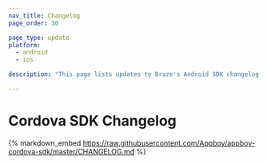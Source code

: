 ```yaml
---
nav_title: Changelog
page_order: 30

page_type: update
platform:
  - android
  - ios

description: "This page lists updates to Braze's Android SDK changelog."

---
```


# Cordova SDK Changelog

{% markdown_embed https://raw.githubusercontent.com/Appboy/appboy-cordova-sdk/master/CHANGELOG.md %}
